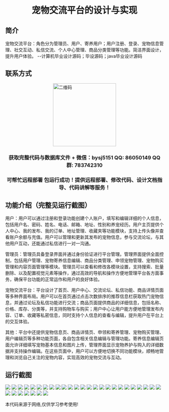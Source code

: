 <p><h1 align="center">宠物交流平台的设计与实现</h1></p>

## 简介
宠物交流平台：角色分为管理员、用户、寄养用户；用户注册、登录、宠物信息管理、社交互动、私信交流、个人中心管理、商品分类管理等功能。简洁界面设计，提升用户体验。    --计算机毕业设计源码；毕设源码；java毕业设计源码


## 联系方式
<img src="https://bs-1329754181.cos.ap-shanghai.myqcloud.com/wx.jpg" alt="二维码" style="display: block; margin: 0 auto;" width="200px">
<p><h3 align="center">获取完整代码与数据库文件 + 微信：bysj5151 QQ: 86050149 QQ群: 783742310</h3></p>
<p><h3 align="center">可帮忙远程部署 包运行成功！提供远程部署、修改代码、设计文档指导、代码讲解等服务！</h3></p>

## 功能介绍（完整见运行截图）
用户：用户可以通过注册和登录功能创建个人账户，填写和编辑详细的个人信息，包括用户名、密码、姓名、电话、邮箱、地址、性别和养宠经历。用户主页提供个人中心、我的发布、我的订单、地址管理、收藏夹等功能模块，支持上传头像并查看账户余额与充值。用户可以管理和更新其发布的宠物信息，参与交流论坛，与其他用户互动，还能通过私信进行一对一沟通。

管理员：管理员具备登录界面并通过身份验证进行平台管理。管理界面提供全面控制，包括用户管理、宠物寄养信息编辑、商品分类管理、申领宠物管理、宠物购买管理和内容页面管理等模块。管理员可以查看和修改各模块设置，支持搜索、批量删除、以及配置视觉元素等操作，通过高效的导航和操作方便地管理平台各方面事务，确保平台功能的正常运作和用户的良好体验。

宠物交流平台：平台设计了首页、用户中心、交流论坛、私信功能、商品详情页面等多种界面布局。用户可以在首页通过点击次数排序的推荐信息栏获取热门宠物信息，并通过论坛及私信功能进行交流；商品页面提供商品的详细信息，包括名称、价格、库存、分类等，并支持购物车与购买；用户中心让用户能方便地管理发布内容、订单、收藏等私密信息，同时支持个人信息的查看与编辑，提升用户在平台上的交互体验。

其他：平台中还提供宠物信息页、商品详情页、申领和寄养管理、宠物购买管理、用户编辑页等多种功能页面，各自包含相关信息编辑与管理功能。寄养信息编辑页面允许详细填写宠物基本信息和图片上传，管理界面显示宠物养护与购入的详细数据并支持操作编辑。在这些页面中，用户可以方便地切换不同功能模块，顺畅地管理和浏览自己关注的宠物内容，实现高效的宠物交流与互动。


## 运行截图
![](https://bs-1329754181.cos.ap-shanghai.myqcloud.com/ssm/PetCommunicationPlatform/img/001.jpg)
![](https://bs-1329754181.cos.ap-shanghai.myqcloud.com/ssm/PetCommunicationPlatform/img/002.jpg)
![](https://bs-1329754181.cos.ap-shanghai.myqcloud.com/ssm/PetCommunicationPlatform/img/003.jpg)
![](https://bs-1329754181.cos.ap-shanghai.myqcloud.com/ssm/PetCommunicationPlatform/img/004.jpg)
![](https://bs-1329754181.cos.ap-shanghai.myqcloud.com/ssm/PetCommunicationPlatform/img/005.jpg)
![](https://bs-1329754181.cos.ap-shanghai.myqcloud.com/ssm/PetCommunicationPlatform/img/006.jpg)
![](https://bs-1329754181.cos.ap-shanghai.myqcloud.com/ssm/PetCommunicationPlatform/img/007.jpg)
![](https://bs-1329754181.cos.ap-shanghai.myqcloud.com/ssm/PetCommunicationPlatform/img/008.jpg)
![](https://bs-1329754181.cos.ap-shanghai.myqcloud.com/ssm/PetCommunicationPlatform/img/009.jpg)
![](https://bs-1329754181.cos.ap-shanghai.myqcloud.com/ssm/PetCommunicationPlatform/img/010.jpg)
![](https://bs-1329754181.cos.ap-shanghai.myqcloud.com/ssm/PetCommunicationPlatform/img/011.jpg)
![](https://bs-1329754181.cos.ap-shanghai.myqcloud.com/ssm/PetCommunicationPlatform/img/012.jpg)
![](https://bs-1329754181.cos.ap-shanghai.myqcloud.com/ssm/PetCommunicationPlatform/img/013.jpg)
![](https://bs-1329754181.cos.ap-shanghai.myqcloud.com/ssm/PetCommunicationPlatform/img/014.jpg)
![](https://bs-1329754181.cos.ap-shanghai.myqcloud.com/ssm/PetCommunicationPlatform/img/015.jpg)
![](https://bs-1329754181.cos.ap-shanghai.myqcloud.com/ssm/PetCommunicationPlatform/img/016.jpg)
![](https://bs-1329754181.cos.ap-shanghai.myqcloud.com/ssm/PetCommunicationPlatform/img/017.jpg)
![](https://bs-1329754181.cos.ap-shanghai.myqcloud.com/ssm/PetCommunicationPlatform/img/018.jpg)
![](https://bs-1329754181.cos.ap-shanghai.myqcloud.com/ssm/PetCommunicationPlatform/img/019.jpg)
![](https://bs-1329754181.cos.ap-shanghai.myqcloud.com/ssm/PetCommunicationPlatform/img/020.jpg)
![](https://bs-1329754181.cos.ap-shanghai.myqcloud.com/ssm/PetCommunicationPlatform/img/021.jpg)
![](https://bs-1329754181.cos.ap-shanghai.myqcloud.com/ssm/PetCommunicationPlatform/img/022.jpg)
![](https://bs-1329754181.cos.ap-shanghai.myqcloud.com/ssm/PetCommunicationPlatform/img/023.jpg)
![](https://bs-1329754181.cos.ap-shanghai.myqcloud.com/ssm/PetCommunicationPlatform/img/024.jpg)
![](https://bs-1329754181.cos.ap-shanghai.myqcloud.com/ssm/PetCommunicationPlatform/img/025.jpg)
![](https://bs-1329754181.cos.ap-shanghai.myqcloud.com/ssm/PetCommunicationPlatform/img/026.jpg)
![](https://bs-1329754181.cos.ap-shanghai.myqcloud.com/ssm/PetCommunicationPlatform/img/027.jpg)
![](https://bs-1329754181.cos.ap-shanghai.myqcloud.com/ssm/PetCommunicationPlatform/img/028.jpg)
![](https://bs-1329754181.cos.ap-shanghai.myqcloud.com/ssm/PetCommunicationPlatform/img/029.jpg)
![](https://bs-1329754181.cos.ap-shanghai.myqcloud.com/ssm/PetCommunicationPlatform/img/030.jpg)
![](https://bs-1329754181.cos.ap-shanghai.myqcloud.com/ssm/PetCommunicationPlatform/img/031.jpg)
![](https://bs-1329754181.cos.ap-shanghai.myqcloud.com/ssm/PetCommunicationPlatform/img/032.jpg)

<p>本代码来源于网络,仅供学习参考使用!</p>
